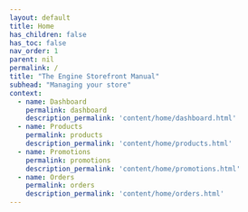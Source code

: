 ```yaml
---
layout: default
title: Home
has_children: false
has_toc: false
nav_order: 1
parent: nil
permalink: /
title: "The Engine Storefront Manual"
subhead: "Managing your store"
context:
  - name: Dashboard
    permalink: dashboard
    description_permalink: 'content/home/dashboard.html'
  - name: Products
    permalink: products
    description_permalink: 'content/home/products.html'
  - name: Promotions
    permalink: promotions
    description_permalink: 'content/home/promotions.html'
  - name: Orders
    permalink: orders
    description_permalink: 'content/home/orders.html'
---
```


[license_url]: https://github.com/enginecommerce/flight_manual/blob/master/LICENSE
[code_of_conduct_link]: /flight_manual/engineering/guides/code-of-conduct.html
